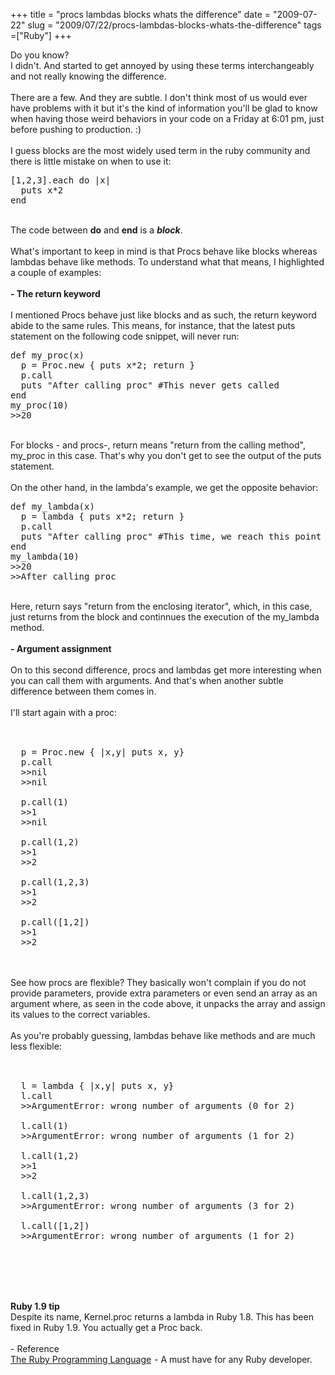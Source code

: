 +++ 
title = "procs lambdas blocks whats the difference"
date = "2009-07-22"
slug = "2009/07/22/procs-lambdas-blocks-whats-the-difference"
tags =["Ruby"]
+++

<p>
Do you know? <br>I didn't. And started to get annoyed by using these terms interchangeably and not really knowing the difference.<br><br>There are a few. And they are subtle. I don't think most of us would ever have problems with it but it's the kind of information you'll be glad to know when having those weird behaviors in your code on a Friday at 6:01 pm, just before pushing to production. :)<br><br>I guess blocks are the most widely used term in the ruby community and there is little mistake on when to use it:<br><pre lang="ruby">[1,2,3].each do |x|<br>  puts x*2<br>end</pre><br>The code between <strong>do</strong> and <strong>end</strong> is a <strong><em>block</em></strong>.<br><br>What's important to keep in mind is that Procs behave like blocks whereas lambdas behave like methods. To understand what that means, I highlighted a couple of examples:<br><br><strong>- The return keyword</strong><br><br>I mentioned Procs behave just like blocks and as such, the return keyword abide to the same rules. This means, for instance, that the latest puts statement on the following code snippet, will never run:<br><pre lang="ruby">def my_proc(x)<br>  p = Proc.new { puts x*2; return }<br>  p.call<br>  puts "After calling proc" #This never gets called<br>end<br>my_proc(10)<br>>>20</pre><br>For blocks - and procs-, return means "return from the calling method", my_proc in this case. That's why you don't get to see the output of the puts statement.<br><br>On the other hand, in the lambda's example, we get the opposite behavior:<br><pre lang="ruby">def my_lambda(x)<br>  p = lambda { puts x*2; return }<br>  p.call<br>  puts "After calling proc" #This time, we reach this point<br>end<br>my_lambda(10)<br>>>20<br>>>After calling proc</pre><br>Here, return says "return from the enclosing iterator", which, in this case, just returns from the block and continnues the execution of the my_lambda method.<br><br><strong>- Argument assignment</strong><br><br>On to this second difference, procs and lambdas get more interesting when you can call them with arguments. And that's when another subtle difference between them comes in.<br><br>I'll start again with a proc:<br><br><pre lang="ruby"><br>  p = Proc.new { |x,y| puts x, y}<br>  p.call<br>  >>nil<br>  >>nil <br><br>  p.call(1)<br>  >>1<br>  >>nil<br><br>  p.call(1,2)<br>  >>1<br>  >>2<br><br>  p.call(1,2,3)<br>  >>1<br>  >>2<br><br>  p.call([1,2])<br>  >>1<br>  >>2<br></pre><br><br>See how procs are flexible? They basically won't complain if you do not provide parameters, provide extra parameters or even send an array as an argument where, as seen in the code above, it unpacks the array and assign its values to the correct variables.<br><br>As you're probably guessing, lambdas behave like methods and are much less flexible:<br><br><pre lang="ruby"><br>  l = lambda { |x,y| puts x, y}<br>  l.call<br>  >>ArgumentError: wrong number of arguments (0 for 2)<br><br>  l.call(1)<br>  >>ArgumentError: wrong number of arguments (1 for 2)<br><br>  l.call(1,2)<br>  >>1<br>  >>2<br><br>  l.call(1,2,3)<br>  >>ArgumentError: wrong number of arguments (3 for 2)<br><br>  l.call([1,2])<br>  >>ArgumentError: wrong number of arguments (1 for 2)<br></pre><br><br><br><p/><p/><br><strong>Ruby 1.9 tip</strong><br>Despite its name, Kernel.proc returns a lambda in Ruby 1.8. This has been fixed in Ruby 1.9. You actually get a Proc back.<br><br>- Reference<br><a href="http://www.amazon.com/gp/product/0596516177?ie=UTF8&tag=leonaborge-20&linkCode=as2&camp=1789&creative=9325&creativeASIN=0596516177">The Ruby Programming Language</a><img src="http://www.assoc-amazon.com/e/ir?t=leonaborge-20&l=as2&o=1&a=0596516177" width="1" height="1" border="0" alt="" style="border:none !important; margin:0px !important;" /> - A must have for any Ruby developer.<br> <br><script type="text/javascript" src="http://www.assoc-amazon.com/s/link-enhancer?tag=leonaborge-20&o=1"><br></script><br><noscript><br>    <img src="http://www.assoc-amazon.com/s/noscript?tag=leonaborge-20" alt="" /><br></noscript><br><br>
</p>


